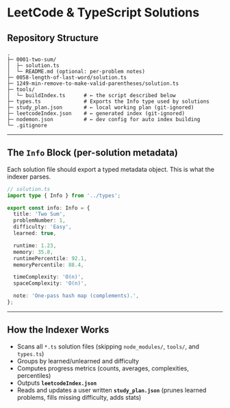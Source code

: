 # LeetCode & TypeScript Solutions

## Repository Structure

```
.
├─ 0001-two-sum/
│  ├─ solution.ts
│  └─ README.md (optional: per-problem notes)
├─ 0058-length-of-last-word/solution.ts
├─ 1249-min-remove-to-make-valid-parentheses/solution.ts
├─ tools/
│  └─ buildIndex.ts      # ← the script described below
├─ types.ts              # Exports the Info type used by solutions
├─ study_plan.json       # ← local working plan (git-ignored)
├─ leetcodeIndex.json    # ← generated index (git-ignored)
├─ nodemon.json          # ← dev config for auto index building
└─ .gitignore
```

---

## The `Info` Block (per-solution metadata)

Each solution file should export a typed metadata object. This is what the indexer parses.

```ts
// solution.ts
import type { Info } from '../types';

export const info: Info = {
  title: 'Two Sum',
  problemNumber: 1,
  difficulty: 'Easy',
  learned: true,

  runtime: 1.23,
  memory: 35.8,
  runtimePercentile: 92.1,
  memoryPercentile: 88.4,

  timeComplexity: 'O(n)',
  spaceComplexity: 'O(n)',

  note: 'One-pass hash map (complements).',
};
```

---

## How the Indexer Works

- Scans all `*.ts` solution files (skipping `node_modules/`, `tools/`, and `types.ts`)
- Groups by learned/unlearned and difficulty
- Computes progress metrics (counts, averages, complexities, percentiles)
- Outputs **`leetcodeIndex.json`**
- Reads and updates a user written **`study_plan.json`** (prunes learned problems, fills missing difficulty, adds stats)
